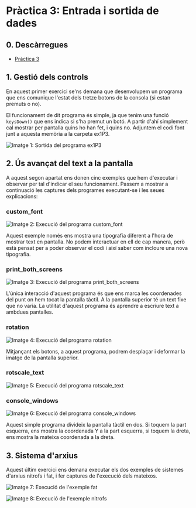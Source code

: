 # Pràctica 3: Entrada i sortida de dades

## 0. Descàrregues
 * [Pràctica 3](https://github.com/EnriqueSoria/AEV-project/blob/gh-pages/raw/3/3.%20Entrada%20i%20sortida%20de%20dades.pdf)

## 1. Gestió dels controls
En aquest primer exercici se'ns demana que desenvolupem un programa que ens comunique l'estat dels tretze botons de la consola (si estan premuts o no).

El funcionament de dit programa és simple, ja que tenim una funció `keysDown()` que ens indica si s'ha premut un botó. A partir d'ahí simplement cal mostrar per pantalla quins ho han fet, i quins no. Adjuntem el codi font junt a aquesta memòria a la carpeta ex1P3.

![Imatge 1: Sortida del programa ex1P3](imgs/3/1.png)

## 2. Ús avançat del text a la pantalla
A aquest segon apartat ens donen cinc exemples que hem d'executar i observar per tal d'indicar el seu funcionament. Passem a mostrar a continuació les captures dels programes executant-se i les seues explicacions:

### custom_font
![Imatge 2: Execució del programa custom_font](imgs/3/2.png)

Aquest exemple només ens mostra una tipografia diferent a l'hora de mostrar text en pantalla. No podem interactuar en ell de cap manera, però està pensat per a poder observar el codi i així saber com incloure una nova tipografia.

### print_both_screens
![Imatge 3: Execució del programa print_both_screens](imgs/3/3.png)

L'única interacció d'aquest programa és que ens marca les coordenades del punt on hem tocat la pantalla tàctil. A la pantalla superior té un text fixe que no varia. La utilitat d'aquest programa és aprendre a escriure text a ambdues pantalles.

### rotation
![Imatge 4: Execució del programa rotation](imgs/3/4.png)

Mitjançant els botons, a aquest programa, podrem desplaçar i deformar la imatge de la pantalla superior.

### rotscale_text
![Imatge 5: Execució del programa rotscale_text](imgs/3/5.png)

### console_windows
![Imatge 6: Execució del programa console_windows](imgs/3/6.png)

Aquest simple programa divideix la pantalla tàctil en dos. Si toquem la part esquerra, ens mostra la coordenada Y a la part esquerra, si toquem la dreta, ens mostra la mateixa coordenada a la dreta.

## 3. Sistema d'arxius
Aquest últim exercici ens demana executar els dos exemples de sistemes d'arxius nitrofs i fat, i fer captures de l'execució dels mateixos.

![Imatge 7: Execució de l'exemple fat](imgs/3/7.png)

![Imatge 8: Execució de l'exemple nitrofs](imgs/3/8.png)
